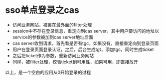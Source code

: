 # sso单点登录之cas

- 访问业务网站，被裹在最外面的filter处理
- session中不存在登录信息，重定向到cas server，其中用户要访问的地址以service的参数被加到cas server地址后面
- cas server收到请求，首先看是否有tgc，如果没有，直接重定向到登录页面
- 用户在登录页面登录认证，之后，后台生成tgt，添加tgc，同时生成ticket
- 之后把ticket作为参数，重新访问业务网站
- 同样，被filter处理，校验ticket到可用性，如果可用，即直接放开

以上，是一个空白的应用从0开始登录的过程